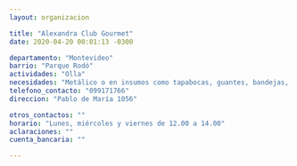 ```yaml
---
layout: organizacion

title: "Alexandra Club Gourmet"
date: 2020-04-20 00:01:13 -0300

departamento: "Montevideo"
barrio: "Parque Rodó"
actividades: "Olla"
necesidades: "Metálico o en insumos como tapabocas, guantes, bandejas, tenedores descartables, alcohol e hipoclorito. También llaman a voluntarios menores de 60 años."
telefono_contacto: "099171766"
direccion: "Pablo de María 1056"

otros_contactos: ""
horario: "Lunes, miércoles y viernes de 12.00 a 14.00"
aclaraciones: ""
cuenta_bancaria: ""

---
```

